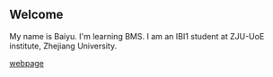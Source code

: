 ## Welcome 

My name is Baiyu.
I'm learning BMS. 
I am an IBI1 student at ZJU-UoE institute, Zhejiang University.

[webpage](https://c.zju.edu.cn/) 
